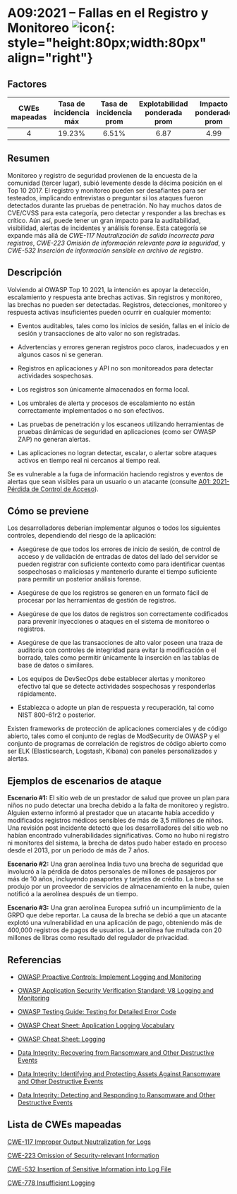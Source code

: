 # A09:2021 – Fallas en el Registro y Monitoreo    ![icon](assets/TOP_10_Icons_Final_Security_Logging_and_Monitoring_Failures.png){: style="height:80px;width:80px" align="right"}

## Factores

| CWEs mapeadas | Tasa de incidencia máx | Tasa de incidencia prom | Explotabilidad ponderada prom| Impacto ponderado prom | Cobertura máx | Cobertura prom | Incidencias totales | Total CVEs |
|:-------------:|:--------------------:|:--------------------:|:--------------:|:--------------:|:----------------------:|:---------------------:|:-------------------:|:------------:|
| 4           | 19.23%             | 6.51%              | 6.87                 | 4.99                | 53.67%       | 39.97%       | 53,615            | 242        |

## Resumen

Monitoreo y registro de seguridad provienen de la encuesta de la comunidad (tercer lugar), subió levemente desde la décima posición en el Top 10 2017. El registro y monitoreo pueden ser desafiantes para ser testeados, implicando entrevistas o preguntar si los ataques fueron detectados durante las pruebas de penetración. No hay muchos datos de CVE/CVSS para esta categoría, pero detectar y responder a las brechas es crítico. Aún así, puede tener un gran impacto para la auditabilidad, visibilidad, alertas de incidentes y análisis forense. Esta categoría se expande más allá de *CWE-117 Neutralización de salida incorrecta para registros*, *CWE-223 Omisión de información relevante para la seguridad*, y *CWE-532 Inserción de información sensible en archivo de registro*.

## Descripción

Volviendo al OWASP Top 10 2021, la intención es apoyar la detección, escalamiento y respuesta ante brechas activas. Sin registros y monitoreo, las brechas no pueden ser detectadas. Registros, detecciones, monitoreo y respuesta activas insuficientes pueden ocurrir en cualquier momento:

-   Eventos auditables, tales como los inicios de sesión, fallas en el inicio de sesión y transacciones de alto valor no son registradas.

-   Advertencias y errores generan registros poco claros, inadecuados y en algunos casos ni se generan.

-   Registros en aplicaciones y API no son monitoreados para detectar actividades sospechosas.

-   Los registros son únicamente almacenados en forma local.

-   Los umbrales de alerta y procesos de escalamiento no están correctamente implementados o no son efectivos.

-   Las pruebas de penetración y los escaneos utilizando herramientas de pruebas dinámicas de seguridad en aplicaciones (como ser OWASP ZAP) no generan alertas.

-   Las aplicaciones no logran detectar, escalar, o alertar sobre ataques activos en tiempo real ni cercanos al tiempo real.

Se es vulnerable a la fuga de información haciendo registros y eventos de alertas que sean visibles para un usuario o un atacante (consulte [A01: 2021-Pérdida de Control de Acceso](A01_2021-Broken_Access_Control.es.md)).

## Cómo se previene

Los desarrolladores deberían implementar algunos o todos los siguientes controles, dependiendo del riesgo de la aplicación:

-   Asegúrese de que todos los errores de inicio de sesión, de control de acceso y de validación de entradas de datos del lado del servidor se pueden registrar con suficiente contexto como para identificar cuentas sospechosas o maliciosas y mantenerlo durante el tiempo suficiente para permitir un posterior análisis forense.

-   Asegúrese de que los registros se generen en un formato fácil de procesar por las herramientas de gestión de registros.

-   Asegúrese de que los datos de registros son correctamente codificados para prevenir inyecciones o ataques en el sistema de monitoreo o registros.

-   Asegúrese de que las transacciones de alto valor poseen una traza de auditoria con controles de integridad para evitar la modificación o el borrado, tales como permitir únicamente la inserción en las tablas de base de datos o similares.

-   Los equipos de DevSecOps debe establecer alertas y monitoreo efectivo tal que se detecte actividades sospechosas y responderlas rápidamente.

-   Establezca o adopte un plan de respuesta y recuperación, tal como NIST 800-61r2 o posterior.

Existen frameworks de protección de aplicaciones comerciales y de código abierto, tales como el conjunto de reglas de ModSecurity de OWASP y el conjunto de programas de correlación de registros de código abierto como ser ELK (Elasticsearch, Logstash, Kibana) con paneles personalizados y alertas.

## Ejemplos de escenarios de ataque

**Escenario #1:** El sitio web de un prestador de salud que provee un plan para niños no pudo detectar una brecha debido a la falta de monitoreo y registro. Alguien externo informó al prestador que un atacante había accedido y modificados registros médicos sensibles de más de 3,5 millones de niños. Una revisión post incidente detectó que los desarrolladores del sitio web no habían encontrado vulnerabilidades significativas. Como no hubo ni registro ni monitores del sistema, la brecha de datos pudo haber estado en proceso desde el 2013, por un período de más de 7 años.

**Escenario #2:** Una gran aerolínea India tuvo una brecha de seguridad que involucró a la pérdida de datos personales de millones de pasajeros por más de 10 años, incluyendo pasaportes y tarjetas de crédito. La brecha se produjo por un proveedor de servicios de almacenamiento en la nube, quien notificó a la aerolínea después de un tiempo.

**Escenario #3:** Una gran aerolínea Europea sufrió un incumplimiento de la GRPD que debe reportar. La causa de la brecha se debió a que un atacante explotó una vulnerabilidad en una aplicación de pago, obteniendo más de 400,000 registros de pagos de usuarios. La aerolínea fue multada con 20 millones de libras como resultado del regulador de privacidad.

## Referencias

-   [OWASP Proactive Controls: Implement Logging and Monitoring](https://owasp.org/www-project-proactive-controls/v3/en/c9-security-logging.html)

-   [OWASP Application Security Verification Standard: V8 Logging and Monitoring](https://owasp.org/www-project-application-security-verification-standard)

-   [OWASP Testing Guide: Testing for Detailed Error Code](https://owasp.org/www-project-web-security-testing-guide/v41/4-Web_Application_Security_Testing/08-Testing_for_Error_Handling/01-Testing_for_Error_Code)

-   [OWASP Cheat Sheet: Application Logging Vocabulary](https://cheatsheetseries.owasp.org/cheatsheets/Application_Logging_Vocabulary_Cheat_Sheet.html)

-   [OWASP Cheat Sheet: Logging](https://cheatsheetseries.owasp.org/cheatsheets/Logging_Cheat_Sheet.html)

-   [Data Integrity: Recovering from Ransomware and Other Destructive Events](https://csrc.nist.gov/publications/detail/sp/1800-11/final)

-   [Data Integrity: Identifying and Protecting Assets Against Ransomware and Other Destructive
    Events](https://csrc.nist.gov/publications/detail/sp/1800-25/final)

-   [Data Integrity: Detecting and Responding to Ransomware and Other Destructive Events](https://csrc.nist.gov/publications/detail/sp/1800-26/final)

## Lista de CWEs mapeadas 

[CWE-117 Improper Output Neutralization for Logs](https://cwe.mitre.org/data/definitions/117.html)

[CWE-223 Omission of Security-relevant Information](https://cwe.mitre.org/data/definitions/223.html)

[CWE-532 Insertion of Sensitive Information into Log File](https://cwe.mitre.org/data/definitions/532.html)

[CWE-778 Insufficient Logging](https://cwe.mitre.org/data/definitions/778.html)
